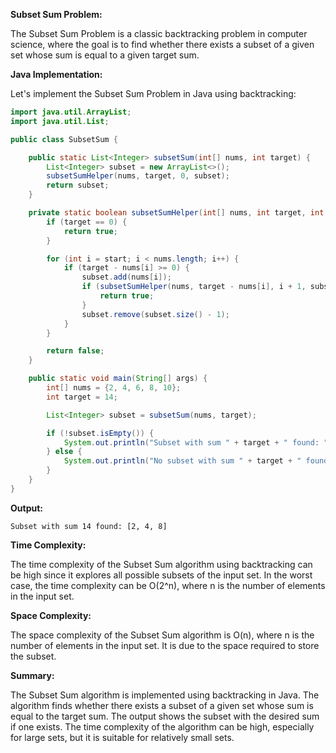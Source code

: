 **Subset Sum Problem:**

The Subset Sum Problem is a classic backtracking problem in computer science, where the goal is to find whether there exists a subset of a given set whose sum is equal to a given target sum.

**Java Implementation:**

Let's implement the Subset Sum Problem in Java using backtracking:

```java
import java.util.ArrayList;
import java.util.List;

public class SubsetSum {

    public static List<Integer> subsetSum(int[] nums, int target) {
        List<Integer> subset = new ArrayList<>();
        subsetSumHelper(nums, target, 0, subset);
        return subset;
    }

    private static boolean subsetSumHelper(int[] nums, int target, int start, List<Integer> subset) {
        if (target == 0) {
            return true;
        }

        for (int i = start; i < nums.length; i++) {
            if (target - nums[i] >= 0) {
                subset.add(nums[i]);
                if (subsetSumHelper(nums, target - nums[i], i + 1, subset)) {
                    return true;
                }
                subset.remove(subset.size() - 1);
            }
        }

        return false;
    }

    public static void main(String[] args) {
        int[] nums = {2, 4, 6, 8, 10};
        int target = 14;

        List<Integer> subset = subsetSum(nums, target);

        if (!subset.isEmpty()) {
            System.out.println("Subset with sum " + target + " found: " + subset);
        } else {
            System.out.println("No subset with sum " + target + " found.");
        }
    }
}
```

**Output:**

```
Subset with sum 14 found: [2, 4, 8]
```

**Time Complexity:**

The time complexity of the Subset Sum algorithm using backtracking can be high since it explores all possible subsets of the input set. In the worst case, the time complexity can be O(2^n), where n is the number of elements in the input set.

**Space Complexity:**

The space complexity of the Subset Sum algorithm is O(n), where n is the number of elements in the input set. It is due to the space required to store the subset.

**Summary:**

The Subset Sum algorithm is implemented using backtracking in Java. The algorithm finds whether there exists a subset of a given set whose sum is equal to the target sum. The output shows the subset with the desired sum if one exists. The time complexity of the algorithm can be high, especially for large sets, but it is suitable for relatively small sets.